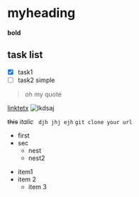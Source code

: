 # myheading
**bold**
## task list
- [x] task1
- [ ] task2
simple
>oh my quote

[linktetx](http://google.com)
![lkdsaj](https://media.4rgos.it/i/Argos/9187429_R_Z001A?w=50&h=440&qlt=50)

~~this~~
*italic*
``` djh jhj ejh```
`git clone your url`
- first
- sec
  - nest
  - nest2
  
* item1
* item 2
  * item 3
